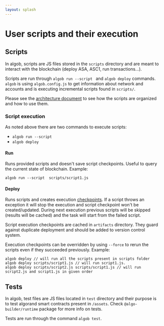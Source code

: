 ```yaml
---
layout: splash
---
```


# User scripts and their execution

## Scripts

In algob, scripts are JS files stored in the `scripts` directory and are meant to interact with the blockchain (deploy ASA, ASC1, run transactions...).

Scripts are run through `algob run --script ` and `algob deploy` commands. `algob` is using `algob.config.js` to get information about network and accounts and is executing incremental scripts found in `scripts/`.

Please see the [architecture document](https://paper.dropbox.com/published/Algorand-builder-specs--A7njBF~7_VHYy0l3m3RAKgYVBg-c4ycJtlcmEaRIbptAPqNYS6#:h2=Scripts) to see how the scripts are organized and how to use them.

### Script execution

As noted above there are two commands to execute scripts:

- `algob run --script `
- `algob deploy`

#### Run

Runs provided scripts and doesn't save script checkpoints.
Useful to query the current state of blockchain.
Example:

    algob run --script  scripts/script1.js

#### Deploy

Runs scripts and creates execution [checkpoints](https://scale-it.github.io/algo-builder/guide/execution-checkpoints.html).
If a script throws an exception it will stop the execution and script checkpoint won't be created/updated.
During next execution previous scripts will be skipped (results will be cached) and the task will start from the failed script.

Script execution checkpoints are cached in `artifacts` directory.
They guard against duplicate deployment and should be added to version control system.

Execution checkpoints can be overridden by using `--force` to rerun the scripts even if they succeeded previously.
Example:

    algob deploy // will run all the scripts present in scripts folder
    algob deploy scripts/script1.js // will run script1.js.
    algob deploy scripts/script2.js scripts/script1.js // will run script2.js and script1.js in given order

## Tests

In algob, test files are JS files located in `test` directory and their purpose is to test algorand smart contracts present in `/assets`. Check `@algo-builder/runtime` package for more info on tests.

Tests are run through the command `algob test`.
